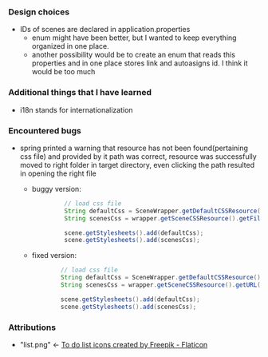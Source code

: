
### Design choices
- IDs of scenes are declared in application.properties
  - enum might have been better, but I wanted to keep everything organized in one place. 
  - another possibility would be to create an enum that reads this properties and in one place stores link and autoasigns id. I think it would be too much
  
### Additional things that I have learned
- i18n stands for internationalization

### Encountered bugs
 - spring printed a warning that resource has not been found(pertaining css file) and provided by it path was correct, resource was successfully moved to right folder in target directory, even clicking the path resulted in opening the right file
   - buggy version: 
       ```java  
                // load css file
                String defaultCss = SceneWrapper.getDefaultCSSResource().getFile().toPath().toString();
                String scenesCss = wrapper.getSceneCSSResource().getFile().toPath().toString();
    
                scene.getStylesheets().add(defaultCss);
                scene.getStylesheets().add(scenesCss); 
       ```

   - fixed version:
     ```java             
             // load css file
             String defaultCss = SceneWrapper.getDefaultCSSResource().getURL().toExternalForm();
             String scenesCss = wrapper.getSceneCSSResource().getURL().toExternalForm();

             scene.getStylesheets().add(defaultCss);
             scene.getStylesheets().add(scenesCss); 
     ```

### Attributions
- "list.png" <- <a href="https://www.flaticon.com/free-icons/to-do-list" title="to do list icons">To do list icons created by Freepik - Flaticon</a>
